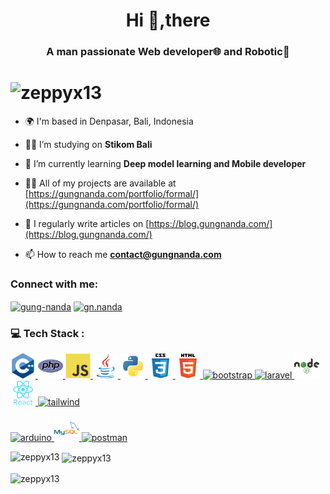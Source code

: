 <h1 align="center">Hi 👋,there</h1>
<h3 align="center">A man passionate Web developer🌐 and Robotic🤖</h3>

<h1 align="left"> <img src="https://komarev.com/ghpvc/?username=zeppyx13&label=Profile%20views&color=red&style=flat-square&abbreviated=true" alt="zeppyx13" /> </h1>

- 🌍  I'm based in Denpasar, Bali, Indonesia

- 👨‍🎓 I’m studying on **Stikom Bali**

- 🌱 I’m currently learning **Deep model learning and Mobile developer**

- 👨‍💻 All of my projects are available at [https://gungnanda.com/portfolio/formal/](https://gungnanda.com/portfolio/formal/)

- 📝 I regularly write articles on [https://blog.gungnanda.com/](https://blog.gungnanda.com/)

- 📫 How to reach me **contact@gungnanda.com**

<h3 align="left">Connect with me:</h3>
<p align="left">
<a href="https://linkedin.com/in/gung-nanda" target="blank"><img align="center" src="https://raw.githubusercontent.com/rahuldkjain/github-profile-readme-generator/master/src/images/icons/Social/linked-in-alt.svg" alt="gung-nanda" height="30" width="40" /></a>
<a href="https://instagram.com/gn.nanda" target="blank"><img align="center" src="https://raw.githubusercontent.com/rahuldkjain/github-profile-readme-generator/master/src/images/icons/Social/instagram.svg" alt="gn.nanda" height="30" width="40" /></a>
</p>

<h3 align="left">💻 Tech Stack :</h3>
<a href="https://www.w3schools.com/cpp/" target="_blank" rel="noreferrer"> <img
        src="https://raw.githubusercontent.com/devicons/devicon/master/icons/cplusplus/cplusplus-original.svg"
        alt="cplusplus" width="40" height="40" /> </a>
<a href="https://www.php.net" target="_blank" rel="noreferrer"> <img
        src="https://raw.githubusercontent.com/devicons/devicon/master/icons/php/php-original.svg" alt="php" width="40"
        height="40" /> </a>
<a href="https://developer.mozilla.org/en-US/docs/Web/JavaScript" target="_blank" rel="noreferrer"> <img
        src="https://raw.githubusercontent.com/devicons/devicon/master/icons/javascript/javascript-original.svg"
        alt="javascript" width="40" height="40" /> </a>
<a href="https://www.java.com" target="_blank" rel="noreferrer"> <img
        src="https://raw.githubusercontent.com/devicons/devicon/master/icons/java/java-original.svg" alt="java"
        width="40" height="40" /> </a>
<a href="https://www.python.org" target="_blank" rel="noreferrer"> <img
        src="https://raw.githubusercontent.com/devicons/devicon/master/icons/python/python-original.svg" alt="python"
        width="40" height="40" /> </a>
<a href="https://www.w3schools.com/css/" target="_blank" rel="noreferrer"> <img
        src="https://raw.githubusercontent.com/devicons/devicon/master/icons/css3/css3-original-wordmark.svg" alt="css3"
        width="40" height="40" /> </a> <a href="https://www.djangoproject.com/" target="_blank" rel="noreferrer"> <a
        href="https://www.w3.org/html/" target="_blank" rel="noreferrer"> <img
            src="https://raw.githubusercontent.com/devicons/devicon/master/icons/html5/html5-original-wordmark.svg"
            alt="html5" width="40" height="40" /> </a>
        <a href="https://getbootstrap.com" target="_blank" rel="noreferrer"> <img
                src="https://cdn.worldvectorlogo.com/logos/bootstrap-5-1.svg" alt="bootstrap" width="40" height="40" />
        </a>
        <a href="https://laravel.com/" target="_blank" rel="noreferrer"> <img
                src="https://cdn.worldvectorlogo.com/logos/laravel-2.svg" alt="laravel" width="40" height="40" /> </a>
 <a href="https://nodejs.org" target="_blank"
            rel="noreferrer">
            <img src="https://raw.githubusercontent.com/devicons/devicon/master/icons/nodejs/nodejs-original-wordmark.svg"
                alt="nodejs" width="40" height="40" /> </a>  <a href="https://reactjs.org/" target="_blank" rel="noreferrer"> <img
                src="https://raw.githubusercontent.com/devicons/devicon/master/icons/react/react-original-wordmark.svg"
                alt="react" width="40" height="40" /> </a> <a href="https://tailwindcss.com/" target="_blank"
            rel="noreferrer"> <img src="https://www.vectorlogo.zone/logos/tailwindcss/tailwindcss-icon.svg"
                alt="tailwind" width="40" height="40" /> </a>
    </p>
    <p align="left"> <a href="https://www.arduino.cc/" target="_blank" rel="noreferrer"> <img
                src="https://cdn.worldvectorlogo.com/logos/arduino-1.svg" alt="arduino" width="40" height="40" /> </a>
        <a href="https://www.mysql.com/" target="_blank" rel="noreferrer"> <img
                src="https://raw.githubusercontent.com/devicons/devicon/master/icons/mysql/mysql-original-wordmark.svg"
                alt="mysql" width="40" height="40" /> </a> <a href="https://nodejs.org" target="_blank"
            rel="noreferrer">
         <a href="https://postman.com" target="_blank"
            rel="noreferrer">
            <img src="https://www.vectorlogo.zone/logos/getpostman/getpostman-icon.svg" alt="postman" width="40"
                height="40" /> </a>
    </p>
<p><img align="left" src="https://github-readme-stats.vercel.app/api/top-langs?username=zeppyx13&show_icons=true&theme=onedark&locale=en&layout=compact" alt="zeppyx13" /></p>

<p>&nbsp;<img align="center" src="https://github-readme-stats.vercel.app/api?username=zeppyx13&show_icons=true&theme=onedark&locale=en" alt="zeppyx13" /></p>

<p><img align="center" src="https://github-readme-streak-stats.herokuapp.com/?user=zeppyx13&" alt="zeppyx13" /></p>
